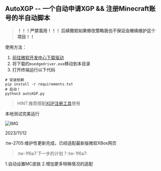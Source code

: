 ## AutoXGP -- 一个自动申请XGP && 注册Minecraft账号的半自动脚本
> ****！！！严禁滥用！！！ 后续微软如果修改策略我也不保证会继续维护这个项目！！****

使用方法：

1. [前往微软开发中心下载驱动](https://developer.microsoft.com/en-us/microsoft-edge/tools/webdriver/)
2. 将下载的`msedgedriver.exe`移动到本目录
3. 打开终端运行以下代码
```
# 安装依赖
pip install -r requirements.txt
# 启动！
python3 autoXGP.py
```

> HINT:推荐搭配[XGP注册工具](Https://Github.Com/Xokoukiox/Automsacc "XGP注册工具")使用


本地测试完美运行

![IMG](https://github.com/XokoukioX/AutoXGP/assets/52972345/35c9edb8-a651-4094-ad00-01f83bc4364f)


2023/11/12

:tw-2705:维护性更新完成，已经适配最新版微软XBox网页

> :tw-1f6a7:下一步的计划？:tw-1f6a7:

1.自动设置MC皮肤
2.增加更多特殊情况的适配


